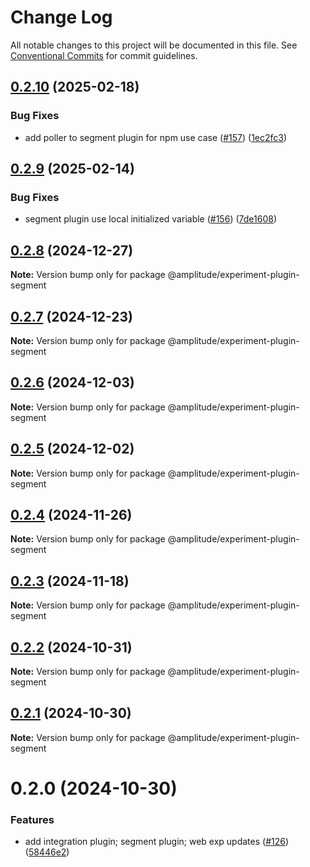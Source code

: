 # Change Log

All notable changes to this project will be documented in this file.
See [Conventional Commits](https://conventionalcommits.org) for commit guidelines.

## [0.2.10](https://github.com/amplitude/experiment-js-client/compare/@amplitude/experiment-plugin-segment@0.2.9...@amplitude/experiment-plugin-segment@0.2.10) (2025-02-18)


### Bug Fixes

* add poller to segment plugin for npm use case ([#157](https://github.com/amplitude/experiment-js-client/issues/157)) ([1ec2fc3](https://github.com/amplitude/experiment-js-client/commit/1ec2fc332b44790dfd01d1d4a3e43cd0be0a738f))





## [0.2.9](https://github.com/amplitude/experiment-js-client/compare/@amplitude/experiment-plugin-segment@0.2.8...@amplitude/experiment-plugin-segment@0.2.9) (2025-02-14)


### Bug Fixes

* segment plugin use local initialized variable ([#156](https://github.com/amplitude/experiment-js-client/issues/156)) ([7de1608](https://github.com/amplitude/experiment-js-client/commit/7de16086a8ad9fb1b5a44c2179d3b794021bf199))





## [0.2.8](https://github.com/amplitude/experiment-js-client/compare/@amplitude/experiment-plugin-segment@0.2.7...@amplitude/experiment-plugin-segment@0.2.8) (2024-12-27)

**Note:** Version bump only for package @amplitude/experiment-plugin-segment





## [0.2.7](https://github.com/amplitude/experiment-js-client/compare/@amplitude/experiment-plugin-segment@0.2.6...@amplitude/experiment-plugin-segment@0.2.7) (2024-12-23)

**Note:** Version bump only for package @amplitude/experiment-plugin-segment





## [0.2.6](https://github.com/amplitude/experiment-js-client/compare/@amplitude/experiment-plugin-segment@0.2.5...@amplitude/experiment-plugin-segment@0.2.6) (2024-12-03)

**Note:** Version bump only for package @amplitude/experiment-plugin-segment





## [0.2.5](https://github.com/amplitude/experiment-js-client/compare/@amplitude/experiment-plugin-segment@0.2.4...@amplitude/experiment-plugin-segment@0.2.5) (2024-12-02)

**Note:** Version bump only for package @amplitude/experiment-plugin-segment





## [0.2.4](https://github.com/amplitude/experiment-js-client/compare/@amplitude/experiment-plugin-segment@0.2.3...@amplitude/experiment-plugin-segment@0.2.4) (2024-11-26)

**Note:** Version bump only for package @amplitude/experiment-plugin-segment





## [0.2.3](https://github.com/amplitude/experiment-js-client/compare/@amplitude/experiment-plugin-segment@0.2.2...@amplitude/experiment-plugin-segment@0.2.3) (2024-11-18)

**Note:** Version bump only for package @amplitude/experiment-plugin-segment





## [0.2.2](https://github.com/amplitude/experiment-js-client/compare/@amplitude/experiment-plugin-segment@0.2.1...@amplitude/experiment-plugin-segment@0.2.2) (2024-10-31)

**Note:** Version bump only for package @amplitude/experiment-plugin-segment





## [0.2.1](https://github.com/amplitude/experiment-js-client/compare/@amplitude/experiment-plugin-segment@0.2.0...@amplitude/experiment-plugin-segment@0.2.1) (2024-10-30)

**Note:** Version bump only for package @amplitude/experiment-plugin-segment





# 0.2.0 (2024-10-30)


### Features

* add integration plugin; segment plugin; web exp updates ([#126](https://github.com/amplitude/experiment-js-client/issues/126)) ([58446e2](https://github.com/amplitude/experiment-js-client/commit/58446e2f8af0e41a8dcd9c759d53b60f041c70c2))
